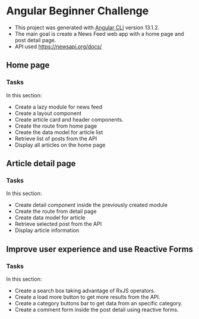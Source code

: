 # Angular Beginner Challenge

- This project was generated with [Angular CLI](https://github.com/angular/angular-cli) version 13.1.2.
- The main goal is create a News Feed web app with a home page and post detail page.
- API used https://newsapi.org/docs/ 

## Home page

### Tasks

In this section:

- Create a lazy module for news feed
- Create a layout component
- Create article card and header components.
- Create the route from home page 
- Create the data model for article list
- Retrieve list of posts from the API
- Display all articles on the home page


## Article detail page

### Tasks

In this section:

- Create detail component inside the previously created module
- Create the route from detail page
- Create data model for article
- Retrieve selected post from the API
- Display article information

## Improve user experience and use Reactive Forms

### Tasks

In this section:

- Create a search box taking advantage of RxJS operators.
- Create a load more button to get more results from the API.
- Create a category buttons bar to get data from an specific category.
- Create a comment form inside the post detail using reactive forms.

